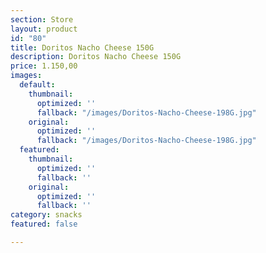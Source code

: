 ```yaml
---
section: Store
layout: product
id: "80"
title: Doritos Nacho Cheese 150G
description: Doritos Nacho Cheese 150G
price: 1.150,00
images:
  default:
    thumbnail:
      optimized: ''
      fallback: "/images/Doritos-Nacho-Cheese-198G.jpg"
    original:
      optimized: ''
      fallback: "/images/Doritos-Nacho-Cheese-198G.jpg"
  featured:
    thumbnail:
      optimized: ''
      fallback: ''
    original:
      optimized: ''
      fallback: ''
category: snacks
featured: false

---
```

